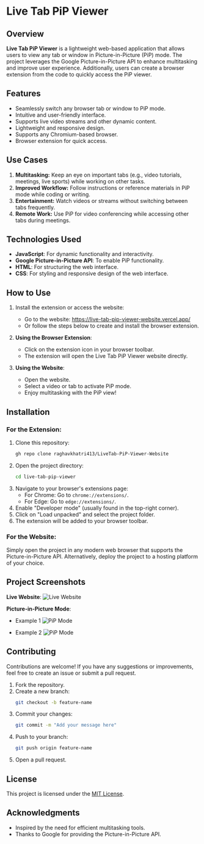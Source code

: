 # Live Tab PiP Viewer

## Overview

**Live Tab PiP Viewer** is a lightweight web-based application that allows users to view any tab or window in Picture-in-Picture (PiP) mode. The project leverages the Google Picture-in-Picture API to enhance multitasking and improve user experience. Additionally, users can create a browser extension from the code to quickly access the PiP viewer.

## Features

- Seamlessly switch any browser tab or window to PiP mode.
- Intuitive and user-friendly interface.
- Supports live video streams and other dynamic content.
- Lightweight and responsive design.
- Supports any Chromium-based browser.
- Browser extension for quick access.

## Use Cases

1. **Multitasking:** Keep an eye on important tabs (e.g., video tutorials, meetings, live sports) while working on other tasks.
2. **Improved Workflow:** Follow instructions or reference materials in PiP mode while coding or writing.
3. **Entertainment:** Watch videos or streams without switching between tabs frequently.
4. **Remote Work:** Use PiP for video conferencing while accessing other tabs during meetings.

## Technologies Used

- **JavaScript**: For dynamic functionality and interactivity.
- **Google Picture-in-Picture API**: To enable PiP functionality.
- **HTML**: For structuring the web interface.
- **CSS**: For styling and responsive design of the web interface.

## How to Use

1. Install the extension or access the website:
   - Go to the website: https://live-tab-pip-viewer-website.vercel.app/
   - Or follow the steps below to create and install the browser extension.

2. **Using the Browser Extension**:
   - Click on the extension icon in your browser toolbar.
   - The extension will open the Live Tab PiP Viewer website directly.

3. **Using the Website**:
   - Open the website.
   - Select a video or tab to activate PiP mode.
   - Enjoy multitasking with the PiP view!

## Installation

### For the Extension:

1. Clone this repository:
   ```bash
   gh repo clone raghavkhatri413/LiveTab-PiP-Viewer-Website
   ```
2. Open the project directory:
   ```bash
   cd live-tab-pip-viewer
   ```
3. Navigate to your browser's extensions page:
   - For Chrome: Go to `chrome://extensions/`.
   - For Edge: Go to `edge://extensions/`.
4. Enable "Developer mode" (usually found in the top-right corner).
5. Click on "Load unpacked" and select the project folder.
6. The extension will be added to your browser toolbar.

### For the Website:

Simply open the project in any modern web browser that supports the Picture-in-Picture API. Alternatively, deploy the project to a hosting platform of your choice.

## Project Screenshots


 **Live Website**:
   ![Live Website](https://i.postimg.cc/SNFWyBkB/Screenshot-2025-01-09-200247.png)

 **Picture-in-Picture Mode**:
   - Example 1
   ![PiP Mode](https://live-tab-pip-viewer-website.vercel.app/assets/example1.png)

   - Example 2
   ![PiP Mode](https://live-tab-pip-viewer-website.vercel.app/assets/example2.png)

## Contributing

Contributions are welcome! If you have any suggestions or improvements, feel free to create an issue or submit a pull request.

1. Fork the repository.
2. Create a new branch:
   ```bash
   git checkout -b feature-name
   ```
3. Commit your changes:
   ```bash
   git commit -m "Add your message here"
   ```
4. Push to your branch:
   ```bash
   git push origin feature-name
   ```
5. Open a pull request.

## License

This project is licensed under the [MIT License](LICENSE).

## Acknowledgments

- Inspired by the need for efficient multitasking tools.
- Thanks to Google for providing the Picture-in-Picture API.
